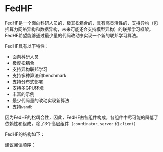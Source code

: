# FedHF

FedHF是一个面向科研人员的，极其松耦合的，具有高灵活性的，支持异构（包括算力网络异构和数据异构，未来可能还会支持模型异构）的联邦学习框架。
FedHF希望能够通过最少量的代码改动来实现一个新的联邦学习算法。

FedHF具有以下特性：

- 面向科研人员
- 极度松耦合
- 支持异构联邦学习
- 支持多种算法和benchmark
- 支持分布式部署
- 支持多GPU环境
- 丰富的示例
- 最少代码量的改动实现新算法
- 支持`wandb`

因为FedHF的松耦合性，因此，FedHF由各组件构成，各组件中尽可能的降低了依赖性和组成，除了3个高层组件（`coordinator`, `server` 和 `client`）

FedHF的结构如下：


建议阅读顺序：

